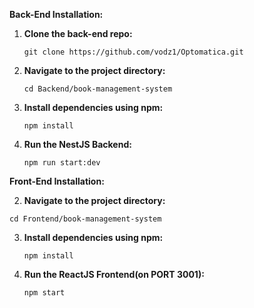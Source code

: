 
**Back-End Installation:**

1. **Clone the back-end repo:**
   ```
   git clone https://github.com/vodz1/Optomatica.git
   ```
2. **Navigate to the project directory:**
   ```
   cd Backend/book-management-system
   ```
3. **Install dependencies using npm:**
   ```
   npm install
   ```
7. **Run the NestJS Backend:**
   ```
   npm run start:dev
   ```
**Front-End Installation:**

 2. **Navigate to the project directory:**
   ```
   cd Frontend/book-management-system
   ```
3. **Install dependencies using npm:**
   ```
   npm install
   ```
7. **Run the ReactJS Frontend(on PORT 3001):**
   ```
   npm start
   


